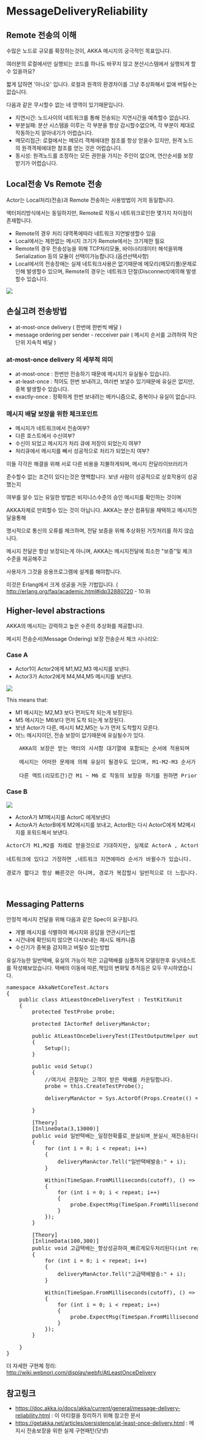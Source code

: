 ﻿# MessageDeliveryReliability

## Remote 전송의 이해

수많은 노드로 규모를 확장하는것이, AKKA 메시지의 궁극적인 목표입니다.

여러분의 로컬에서만 실행되는 코드를 하나도 바꾸지 않고 분산시스템에서 실행되게 할수 있을까요?

짧게 답하면 '아니오' 입니다. 로컬과 원격의 환경차이를 그냥 추상화해서 없애 버릴수는 없습니다.

다음과 같은 무시할수 없는 네 영역이 있기때문입니다.

- 지연시간: 노드사이의 네트워크를 통해 전송되는 지연시간을 예측할수 없습니다.
- 부분실패: 분산 시스템을 이루는 각 부분을 항상 감시할수없으며, 각 부분이 제대로 작동하는지 알아내기가 어렵습니다.
- 메모리접근: 로컬에서는 메모리 객체에대한 참조를 항상 얻을수 있지만, 원격 노드의 원격객체에대한 참조를 얻는 것은 어럽습니다.
- 동시성: 원격노드를 조정하는 모든 권한을 가지는 주인이 없으며, 연산순서를 보장받기가 어렵습니다.


## Local전송 Vs Remote 전송

 Actor는 Local처리(전송)과 Remote 전송하는 사용방법이 거의 동일합니다.

액터처리방식에서는 동일하지만, Remote로 작동시 네트워크로인한 몇가지 차이점이 존재합니다.

- Remote의 경우 처리 대역폭에따라 네트워크 지연발생할수 있음
- Local에서는 제한없는 메시지 크기가 Remote에서는 크기제한 필요
- Remote의 경우 전송성능을 위해 TCP처리모듈, 바이너리데이터 해석을위해 Serialization 등의 모듈이 선택이가능합니다.(옵션선택사항)
- Local에서의 전송장애는 실제 네트워크사용은 없기때문에 메모리(메모리풀)문제로 인해 발생할수 있으며, Remote의 경우는 네트워크 단절(Disconnect)에의해 발생할수 있습니다. 

![](send-network.png)

## 손실고려 전송방법

- at-most-once delivery ( 한번에 한번씩 배달 )
- message ordering per sender - recceiver pair  ( 메시지 순서를 고려하여 작은단위 지속적 배달 )

### at-most-once delivery 의 세부적 의미

- at-most-once : 한번만 전송하기 때문에 메시지가 유실될수 있습니다.
- at-least-once : 적어도 한번 보내려고, 여러번 보낼수 있기때문에 유실은 없지만, 중복 발생할수 있습니다.
- exactly-once : 정확하게 한번 보내려는 메카니즘으로, 중복이나 유실이 없습니다.

### 메시지 배달 보장을 위한 체크포인트

- 메시지가 네트워크에서 전송여부?
- 다른 호스트에서 수신여부?
- 수신이 되었고 메시지가 처리 큐에 저장이 되었는지 여부?
- 처리큐에서 메시지를 빼서 성공적으로 처리가 되었는지 여부?

이들 각각은 해결을 위해 서로 다른 비용을 지불하게되며,  메시지 전달라이브러리가

준수할수 없는 조건이 있다는것은 명백합니다. 보낸 사람이 성공적으로 상호작용이 성공했는지

여부를 알수 있는 유일한 방법은 비지니스수준의 승인 메시지를 확인하는 것이며 

AKKA자체로 만회할수 있는 것이 아닙니다. AKKA는 분산 컴퓨팅을 채택하고  메시지전달을통해

명시적으로 통신의 오류를 체크하며, 전달 보증을 위해 추상화된 거짓처리를 하지 않습니다. 

메시지 전달은 항상 보장되는게 아니며, AKKA는 메시지전달에 최소한 "보증"및 체크 수준을 제공해주고

사용자가 그것을 응용프로그램에 설계를 해야합니다.

이것은  Erlang에서 크게 성공을 거둔 기법입니다. ( http://erlang.org/faq/academic.html#idp32880720  - 10.9)


## Higher-level abstractions

AKKA의 메시지는 강력하고 높은 수준의 추상화를 제공합니다.

메시지 전송순서(Message Ordering) 보장
전송순서 체크 시나리오:

### Case A
- Actor1이 Actor2에게 M1,M2,M3 메시지를 보낸다.
- Actor3가 Actor2에게 M4,M4,M5 메시지를 보낸다.

![](actor-com1.png)

This means that:

- M1 메시지는 M2,M3 보다 먼저도착 되는게 보장된다.
- M5 메시지는 M6보다 먼저 도착 되는게 보장된다.
- 보낸 Actor가 다른, 메시지 M2,M5는 누가 먼저 도착할지 모른다.
- 어느 메시지이던, 전송 보장이 없기때문에 유실될수가 있다.

<pre>
    AKKA의 보장은 받는 액터의 사서함 대기열에 포함되는 순서에 적용되며

    메시지는 어떠한 문제에 의해 유실이 될경우도 있으며, M1-M2-M3 순서가 M1-M3 로 될수도 있습니다.

    다른 액트(리모트간)간 M1 ~ M6 로 작동의 보장을 하기를 원하면 PriorityMailBox(Akka 제공)를 적용해야 합니다.
</pre>

### Case B

![](actor-com2.png)

- ActorA가 M1메시지를 ActorC 에게보낸다
- ActorA가 ActorB에게 M2메시지를 보내고, ActorB는 다시 ActorC에게 M2메시지를 포워드해서 보낸다.

<pre>
ActorC가 M1,M2를 차례로 받을것으로 기대하지만, 실제로 ActorA , ActorB , ActorC 가 각각 다른

네트워크에 있다고 가정하면 ,네트워크 지연에따라 순서가 바뀔수가 있습니다.

경로가 짧다고 항상 빠른것은 아니며, 경로가 복잡할시 일반적으로 더 느립니다.


</pre>

## Messaging Patterns

안정적 메시지 전달을 위해 다음과 같은 Spec이 요구됩니다.

- 개별 메시지를 식별하여 메시지와 응답을 연관시키는법
- 시간내에 확인되지 않으면 다시보내는 재시도 메카니즘
- 수신기가 중복을 감지하고 버릴수 있는방법

유실가능한 일반택배, 유실의 가능이 적은 고급택배를
심플하게 모델링한후 유닛테스트를 작성해보았습니다.
택배의 이동에 따른,책임의 변화및 추적등은 모두 무시하였습니다.

<pre>
namespace AkkaNetCoreTest.Actors
{
    public class AtLeastOnceDeliveryTest : TestKitXunit
    {
        protected TestProbe probe;
 
        protected IActorRef deliveryManActor;
 
        public AtLeastOnceDeliveryTest(ITestOutputHelper output) : base(output)
        {           
            Setup();
        }
 
        public void Setup()
        {
            //여기서 관찰자는 고객이 받은 택배를 카운팅합니다.
            probe = this.CreateTestProbe();
 
            deliveryManActor = Sys.ActorOf(Props.Create(() => new DeliveryManActor(probe)));
 
        }
 
        [Theory]
        [InlineData(3,13000)]
        public void 일반택배는_일정한확률로_분실되며_분실시_재전송된다(int repeat, int cutoff)
        {
            for (int i = 0; i < repeat; i++)
            {
                deliveryManActor.Tell("일반택배발송:" + i);
            }
 
            Within(TimeSpan.FromMilliseconds(cutoff), () =>
            {
                for (int i = 0; i < repeat; i++)
                {
                    probe.ExpectMsg<string>(TimeSpan.FromMilliseconds(cutoff));
                }
            });
        }
 
        [Theory]
        [InlineData(100,300)]
        public void 고급택배는_항상성공하여_빠르게모두처리된다(int repeat,int cutoff)
        {
            for (int i = 0; i < repeat; i++)
            {
                deliveryManActor.Tell("고급택배발송:" + i);
            }
 
            Within(TimeSpan.FromMilliseconds(cutoff), () =>
            {
                for (int i = 0; i < repeat; i++)
                {
                    probe.ExpectMsg<string>(TimeSpan.FromMilliseconds(cutoff));
                }
            });
        }
 
    }
}
</pre>

더 자세한 구현체 정리: http://wiki.webnori.com/display/webfr/AtLeastOnceDelivery



## 참고링크

- https://doc.akka.io/docs/akka/current/general/message-delivery-reliability.html : 이 아티컬을 정리하기 위해 참고한 문서
- https://getakka.net/articles/persistence/at-least-once-delivery.html : 메지시 전송보장을 위한 실제 구현패턴(닷넷)